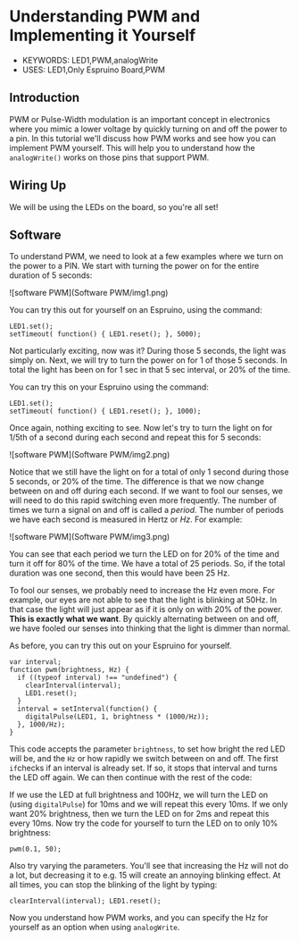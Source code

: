 <!--- Copyright (c) 2014 Kim Bauters. See the file LICENSE for copying permission. -->
Understanding PWM and Implementing it Yourself
========================================

* KEYWORDS: LED1,PWM,analogWrite
* USES: LED1,Only Espruino Board,PWM


Introduction
-----------
PWM or Pulse-Width modulation is an important concept in electronics where you mimic a lower voltage by quickly turning on and off the power to a pin. In this tutorial we'll discuss how PWM works and see how you can implement PWM yourself. This will help you to understand how the `analogWrite()` works on those pins that support PWM.


Wiring Up
--------
We will be using the LEDs on the board, so you're all set!


Software
--------
To understand PWM, we need to look at a few examples where we turn on the power to a PIN. We start with turning the power on for the entire duration of 5 seconds:

![software PWM](Software PWM/img1.png)

You can try this out for yourself on an Espruino, using the command:

```
LED1.set();
setTimeout( function() { LED1.reset(); }, 5000);
```

Not particularly exciting, now was it? During those 5 seconds, the light was simply on. Next, we will try to turn the power on for 1 of those 5 seconds. In total the light has been on for 1 sec in that 5 sec interval, or 20% of the time.

You can try this on your Espruino using the command:

```
LED1.set();
setTimeout( function() { LED1.reset(); }, 1000);
```

Once again, nothing exciting to see. Now let's try to turn the light on for 1/5th of a second during each second and repeat this for 5 seconds:

![software PWM](Software PWM/img2.png)

Notice that we still have the light on for a total of only 1 second during those 5 seconds, or 20% of the time. The difference is that we now change between on and off during each second. If we want to fool our senses, we will need to do this rapid switching even more frequently. The number of times we turn a signal on and off is called a *period*. The number of periods we have each second is measured in Hertz or *Hz*. For example:

![software PWM](Software PWM/img3.png)

You can see that each period we turn the LED on for 20% of the time and turn it off for 80% of the time. We have a total of 25 periods. So, if the total duration was one second, then this would have been 25 Hz.

To fool our senses, we probably need to increase the Hz even more. For example, our eyes are not able to see that the light is blinking at 50Hz. In that case the light will just appear as if it is only on with 20% of the power. **This is exactly what we want**. By quickly alternating between on and off, we have fooled our senses into thinking that the light is dimmer than normal.

As before, you can try this out on your Espruino for yourself. 

```
var interval;
function pwm(brightness, Hz) {
  if ((typeof interval) !== "undefined") {
    clearInterval(interval);
    LED1.reset();
  }
  interval = setInterval(function() {
    digitalPulse(LED1, 1, brightness * (1000/Hz));
  }, 1000/Hz);
}
```

This code accepts the parameter `brightness`, to set how bright the red LED will be, and the `Hz` or how rapidly we switch between on and off. The first `if`checks if an interval is already set. If so, it stops that interval and turns the LED off again. We can then continue with the rest of the code:

If we use the LED at full brightness and 100Hz, we will turn the LED on (using `digitalPulse`) for 10ms and we will repeat this every 10ms. If we only want 20% brightness, then we turn the LED on for 2ms and repeat this every 10ms. Now try the code for yourself to turn the LED on to only 10% brightness:

```
pwm(0.1, 50);
```

Also try varying the parameters. You'll see that increasing the Hz will not do a lot, but decreasing it to e.g. 15 will create an annoying blinking effect. At all times, you can stop the blinking of the light by typing:

```
clearInterval(interval); LED1.reset();
```

Now you understand how PWM works, and you can specify the Hz for yourself as an option when using `analogWrite`. 
